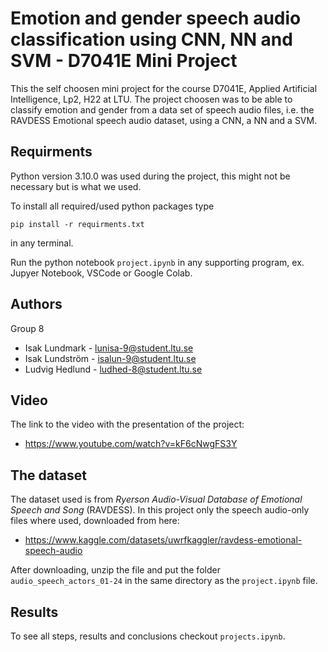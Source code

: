 # Emotion and gender speech audio classification using CNN, NN and SVM - D7041E Mini Project

This the self choosen mini project for the course D7041E, Applied Artificial Intelligence, Lp2, H22 at LTU. The project choosen was to be able to classify emotion and gender from a data set of speech audio files, i.e. the RAVDESS Emotional speech audio dataset, using a CNN, a NN and a SVM.

## Requirments

Python version 3.10.0 was used during the project, this might not be necessary but is what we used.

To install all required/used python packages type

```
pip install -r requirments.txt
```

in any terminal.

Run the python notebook `project.ipynb` in any supporting program, ex. Jupyer Notebook, VSCode or Google Colab.

## Authors

Group 8

- Isak Lundmark - lunisa-9@student.ltu.se
- Isak Lundström - isalun-9@student.ltu.se
- Ludvig Hedlund - ludhed-8@student.ltu.se

## Video

The link to the video with the presentation of the project:

- https://www.youtube.com/watch?v=kF6cNwgFS3Y

## The dataset

The dataset used is from _Ryerson Audio-Visual Database of Emotional Speech and Song_ (RAVDESS). In this project only the speech audio-only files where used, downloaded from here:

- https://www.kaggle.com/datasets/uwrfkaggler/ravdess-emotional-speech-audio

After downloading, unzip the file and put the folder `audio_speech_actors_01-24` in the same directory as the `project.ipynb` file.

## Results

To see all steps, results and conclusions checkout `projects.ipynb`.
